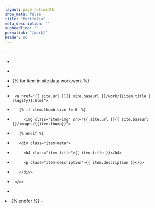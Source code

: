 ```yaml
---
layout: page-fullwidth
show_meta: false
title: "Portfolio"
meta_description: ""
subheadline: ""
permalink: "/work/"
header: no
---
```


 -<!-- this pulls in projects from _data/work.json -->
 -<div id="target" class="grid t30">
 -  <div class="gutter-sizer"></div>
 -  <div class="grid-sizer"></div>
 -  {% for item in site.data.work.work %}
 -    <div class="grid-item {{ item.size }} {% for tag in item.tags %}{{tag}} {% endfor %}">
 -      <a href="{{ site.url }}{{ site.baseurl }}/work/{{item.title | slugify}}.html">
 -        {% if item.thumb.size != 0  %}      
 -          <img class="item-img" src="{{ site.url }}{{ site.baseurl }}/images/{{item.thumb}}">
 -        {% endif %}
 -        <div class="item-meta">
 -          <h4 class="item-title">{{ item.title }}</h4>
 -          <p class="item-description">{{ item.description }}</p>
 -        </div>
 -      </a>
 -    </div>  
 -  {% endfor %}
 -</div>

